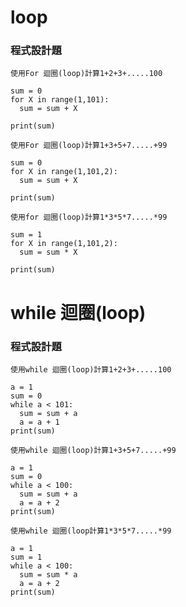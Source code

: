 # loop
### 程式設計題
```
使用For 迴圈(loop)計算1+2+3+.....100
```
```
sum = 0
for X in range(1,101):
  sum = sum + X
  
print(sum)
```
```
使用For 迴圈(loop)計算1+3+5+7.....+99
```
```
sum = 0
for X in range(1,101,2):
  sum = sum + X
  
print(sum)
```
```
使用for 迴圈(loop)計算1*3*5*7.....*99
```
```
sum = 1
for X in range(1,101,2):
  sum = sum * X
  
print(sum)
```
# while 迴圈(loop)
### 程式設計題

```
使用while 迴圈(loop)計算1+2+3+.....100
```
```
a = 1
sum = 0
while a < 101:
  sum = sum + a
  a = a + 1
print(sum)
```
```
使用while 迴圈(loop)計算1+3+5+7.....+99
```
```
a = 1
sum = 0
while a < 100:
  sum = sum + a
  a = a + 2
print(sum)
```
```
使用while 迴圈(loop計算1*3*5*7.....*99
```
```
a = 1
sum = 1
while a < 100:
  sum = sum * a
  a = a + 2
print(sum)
```
